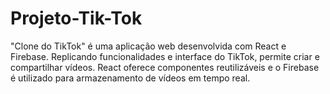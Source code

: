 # Projeto-Tik-Tok
"Clone do TikTok" é uma aplicação web desenvolvida com React e Firebase. Replicando funcionalidades e interface do TikTok, permite criar e compartilhar vídeos. React oferece componentes reutilizáveis e o Firebase é utilizado para armazenamento de vídeos em tempo real.
